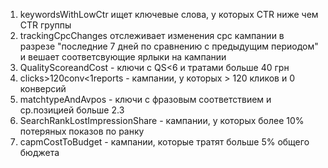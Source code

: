 1. keywordsWithLowCtr ищет ключевые слова, у которых CTR ниже чем CTR группы
2. trackingCpcChanges отслеживает изменения cpc кампании в разрезе "последние 7 дней по сравнению с предыдущим периодом" и вешает соответсвующие ярлыки на кампании
3. QualityScoreandCost - ключи с QS<6 и тратами больше 40 грн
4. clicks>120conv<1reports - кампании, у которых > 120 кликов и 0 конверсий
5. matchtypeAndAvpos - ключи с фразовым соответствием и ср.позицией больше 2.3
6. SearchRankLostImpressionShare - кампании, у которых более 10% потеряных показов по ранку
7. capmCostToBudget - кампании, которые тратят больше 5% общего бюджета
